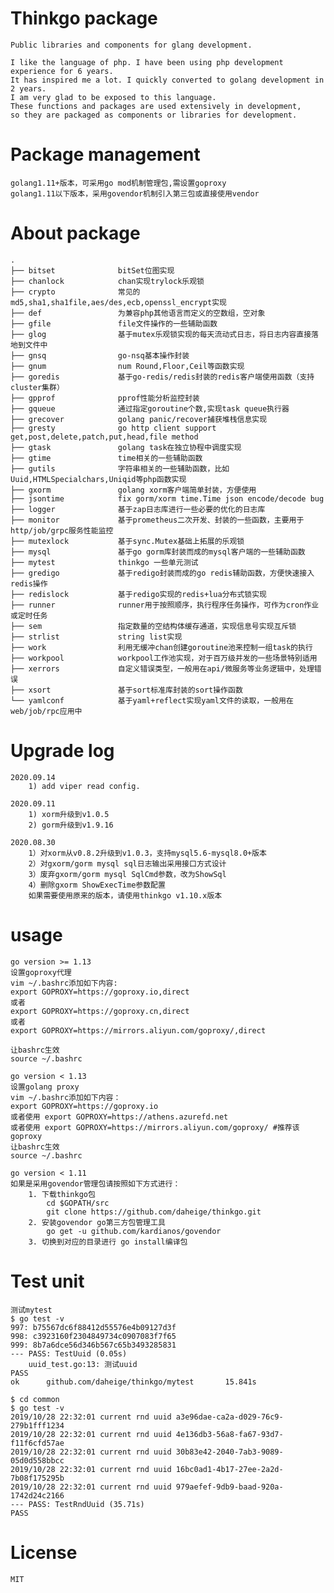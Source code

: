 # Thinkgo package

    Public libraries and components for glang development.

    I like the language of php. I have been using php development experience for 6 years.
    It has inspired me a lot. I quickly converted to golang development in 2 years.
    I am very glad to be exposed to this language.
    These functions and packages are used extensively in development,
    so they are packaged as components or libraries for development.

# Package management

    golang1.11+版本，可采用go mod机制管理包,需设置goproxy
    golang1.11以下版本，采用govendor机制引入第三包或直接使用vendor

# About package
    
    .
    ├── bitset              bitSet位图实现
    ├── chanlock            chan实现trylock乐观锁
    ├── crypto              常见的md5,sha1,sha1file,aes/des,ecb,openssl_encrypt实现
    ├── def                 为兼容php其他语言而定义的空数组，空对象
    ├── gfile               file文件操作的一些辅助函数
    ├── glog                基于mutex乐观锁实现的每天流动式日志，将日志内容直接落地到文件中
    ├── gnsq                go-nsq基本操作封装
    ├── gnum                num Round,Floor,Ceil等函数实现
    ├── goredis             基于go-redis/redis封装的redis客户端使用函数（支持cluster集群）
    ├── gpprof              pprof性能分析监控封装
    ├── gqueue              通过指定goroutine个数,实现task queue执行器
    ├── grecover            golang panic/recover捕获堆栈信息实现
    ├── gresty              go http client support get,post,delete,patch,put,head,file method
    ├── gtask               golang task在独立协程中调度实现
    ├── gtime               time相关的一些辅助函数
    ├── gutils              字符串相关的一些辅助函数，比如Uuid,HTMLSpecialchars,Uniqid等php函数实现
    ├── gxorm               golang xorm客户端简单封装，方便使用
    ├── jsontime            fix gorm/xorm time.Time json encode/decode bug
    ├── logger              基于zap日志库进行一些必要的优化的日志库
    ├── monitor             基于prometheus二次开发、封装的一些函数，主要用于http/job/grpc服务性能监控
    ├── mutexlock           基于sync.Mutex基础上拓展的乐观锁
    ├── mysql               基于go gorm库封装而成的mysql客户端的一些辅助函数
    ├── mytest              thinkgo 一些单元测试
    ├── gredigo             基于redigo封装而成的go redis辅助函数，方便快速接入redis操作
    ├── redislock           基于redigo实现的redis+lua分布式锁实现
    ├── runner              runner用于按照顺序，执行程序任务操作，可作为cron作业或定时任务
    ├── sem                 指定数量的空结构体缓存通道，实现信息号实现互斥锁
    ├── strlist             string list实现
    ├── work                利用无缓冲chan创建goroutine池来控制一组task的执行
    ├── workpool            workpool工作池实现，对于百万级并发的一些场景特别适用
    ├── xerrors             自定义错误类型，一般用在api/微服务等业务逻辑中，处理错误
    ├── xsort               基于sort标准库封装的sort操作函数
    └── yamlconf            基于yaml+reflect实现yaml文件的读取，一般用在web/job/rpc应用中

# Upgrade log
    
    2020.09.14
        1) add viper read config.
            
    2020.09.11
        1) xorm升级到v1.0.5
        2) gorm升级到v1.9.16
            
    2020.08.30
        1）对xorm从v0.8.2升级到v1.0.3，支持mysql5.6-mysql8.0+版本
        2）对gxorm/gorm mysql sql日志输出采用接口方式设计
        3）废弃gxorm/gorm mysql SqlCmd参数，改为ShowSql
        4）删除gxorm ShowExecTime参数配置
        如果需要使用原来的版本，请使用thinkgo v1.10.x版本

# usage

    go version >= 1.13
    设置goproxy代理
    vim ~/.bashrc添加如下内容:
    export GOPROXY=https://goproxy.io,direct
    或者
    export GOPROXY=https://goproxy.cn,direct
    或者
    export GOPROXY=https://mirrors.aliyun.com/goproxy/,direct

    让bashrc生效
    source ~/.bashrc

    go version < 1.13
    设置golang proxy
    vim ~/.bashrc添加如下内容：
    export GOPROXY=https://goproxy.io
    或者使用 export GOPROXY=https://athens.azurefd.net
    或者使用 export GOPROXY=https://mirrors.aliyun.com/goproxy/ #推荐该goproxy
    让bashrc生效
    source ~/.bashrc

    go version < 1.11
    如果是采用govendor管理包请按照如下方式进行：
        1. 下载thinkgo包
            cd $GOPATH/src
            git clone https://github.com/daheige/thinkgo.git
        2. 安装govendor go第三方包管理工具
            go get -u github.com/kardianos/govendor
        3. 切换到对应的目录进行 go install编译包

# Test unit

    测试mytest
    $ go test -v
    997: b75567dc6f88412d55576e4b09127d3f
    998: c3923160f2304849734c0907083f7f65
    999: 8b7a6dce56d346b567c65b3493285831
    --- PASS: TestUuid (0.05s)
        uuid_test.go:13: 测试uuid
    PASS
    ok      github.com/daheige/thinkgo/mytest       15.841s

    $ cd common
    $ go test -v
    2019/10/28 22:32:01 current rnd uuid a3e96dae-ca2a-d029-76c9-279b1fff1234
    2019/10/28 22:32:01 current rnd uuid 4e136db3-56a8-fa67-93d7-f11f6cfd57ae
    2019/10/28 22:32:01 current rnd uuid 30b83e42-2040-7ab3-9089-05d0d558bbcc
    2019/10/28 22:32:01 current rnd uuid 16bc0ad1-4b17-27ee-2a2d-7b08f175295b
    2019/10/28 22:32:01 current rnd uuid 979aefef-9db9-baad-920a-1742d24c2166
    --- PASS: TestRndUuid (35.71s)
    PASS
    
# License

    MIT
